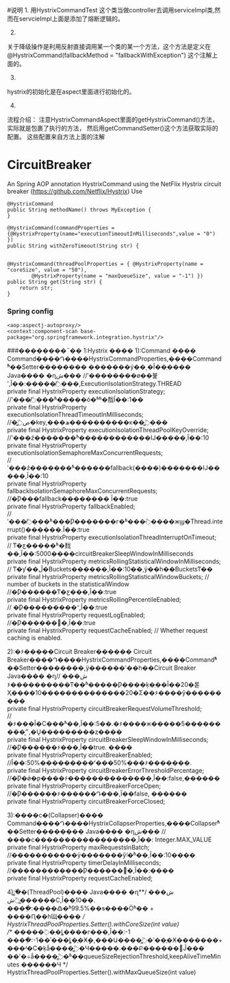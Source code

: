 #说明
1.
用HystrixCommandTest 这个类当做controller去调用serviceImpl类,然而在servcieImpl上面是添加了熔断逻辑的。

2.
关于降级操作是利用反射直接调用某一个类的某一个方法，这个方法是定义在
@HystrixCommand(fallbackMethod = "fallbackWithException")
这个注解上面的。

3.
hystrix的初始化是在aspect里面进行初始化的。

4.
流程介绍：
注意HystrixCommandAspect里面的getHystrixCommand()方法，实际就是包裹了执行的方法，
然后用getCommandSetter()这个方法获取实际的配置。
这些配置来自方法上面的注解




# CircuitBreaker
An Spring AOP annotation HystrixCommand using the NetFlix Hystrix circuit breaker (https://github.com/Netflix/Hystrix)
Use

    
    @HystrixCommand
    public String methodName() throws MyException {
    }
    
    @HystrixCommand(commandProperties = {@HystrixProperty(name="executionTimeoutInMilliseconds",value = "0") })
	public String withZeroTimeout(String str) {
	
	
	@HystrixCommand(threadPoolProperties = { @HystrixProperty(name = "coreSize", value = "50"),
			@HystrixProperty(name = "maxQueueSize", value = "-1") })
	public String get(String str) {
		return str;
	}

### Spring config
<?xml version="1.0" encoding="UTF-8"?>
<beans xmlns="http://www.springframework.org/schema/beans"
	xmlns:context="http://www.springframework.org/schema/context"
	xmlns:aop="http://www.springframework.org/schema/aop"
	xmlns:xsi="http://www.w3.org/2001/XMLSchema-instance"
	xsi:schemaLocation="
		http://www.springframework.org/schema/beans http://www.springframework.org/schema/beans/spring-beans.xsd
		http://www.springframework.org/schema/aop http://www.springframework.org/schema/aop/spring-aop.xsd
		http://www.springframework.org/schema/context http://www.springframework.org/schema/context/spring-context.xsd">

	<aop:aspectj-autoproxy/>
	<context:component-scan base-package="org.springframework.integration.hystrix"/>

</beans>

###��������˵��
1:Hystrix ����
1):Command ����
Command����Դ����HystrixCommandProperties,����Commandʱͨ��Setter��������
�������ý��ͺ�Ĭ��ֵ����
Java����  �ղش���
//ʹ��������ø��뷽ʽ,Ĭ��:�����̸߳���,ExecutionIsolationStrategy.THREAD  
private final HystrixProperty<ExecutionIsolationStrategy> executionIsolationStrategy;   
//ʹ���̸߳���ʱ�����ó�ʱʱ�䣬Ĭ��:1��  
private final HystrixProperty<Integer> executionIsolationThreadTimeoutInMilliseconds;   
//�̳߳ص�key,���ھ����������ĸ��̳߳�ִ��  
private final HystrixProperty<String> executionIsolationThreadPoolKeyOverride;   
//ʹ���ź�������ʱ������������Ĳ�����,Ĭ��:10  
private final HystrixProperty<Integer> executionIsolationSemaphoreMaxConcurrentRequests;  
//ʹ���ź�������ʱ������fallback(����)�������Ĳ�����,Ĭ��:10  
private final HystrixProperty<Integer> fallbackIsolationSemaphoreMaxConcurrentRequests;   
//�Ƿ���fallback�������� Ĭ��:true   
private final HystrixProperty<Boolean> fallbackEnabled;   
// ʹ���̸߳���ʱ���Ƿ������ִ�г�ʱ���̵߳����жϣ�Thread.interrupt()������.Ĭ��:true  
private final HystrixProperty<Boolean> executionIsolationThreadInterruptOnTimeout;   
// ͳ�ƹ�����ʱ�䴰��,Ĭ��:5000����circuitBreakerSleepWindowInMilliseconds  
private final HystrixProperty<Integer> metricsRollingStatisticalWindowInMilliseconds;  
// ͳ�ƴ��ڵ�Buckets������,Ĭ��:10��,ÿ��һ��Bucketsͳ��  
private final HystrixProperty<Integer> metricsRollingStatisticalWindowBuckets; // number of buckets in the statisticalWindow  
//�Ƿ������ͳ�ƹ���,Ĭ��:true  
private final HystrixProperty<Boolean> metricsRollingPercentileEnabled;   
// �Ƿ���������־,Ĭ��:true  
private final HystrixProperty<Boolean> requestLogEnabled;   
//�Ƿ������󻺴�,Ĭ��:true  
private final HystrixProperty<Boolean> requestCacheEnabled; // Whether request caching is enabled.  
 
2):�۶�����Circuit Breaker������
Circuit Breaker����Դ����HystrixCommandProperties,����Commandʱͨ��Setter��������,ÿ������ʹ��һ��Circuit Breaker
Java����  �ղش���
// �۶���������ͳ��ʱ�����Ƿ����ķ�ֵ��Ĭ��20�롣Ҳ����10��������������20�Σ��۶����ŷ���������  
private final HystrixProperty<Integer> circuitBreakerRequestVolumeThreshold;   
//�۶���Ĭ�Ϲ���ʱ��,Ĭ��:5��.�۶����ж�����5���������״̬,�Ų���������ȥ����  
private final HystrixProperty<Integer> circuitBreakerSleepWindowInMilliseconds;   
//�Ƿ������۶���,Ĭ��true. ����  
private final HystrixProperty<Boolean> circuitBreakerEnabled;   
//Ĭ��:50%���������ʳ���50%���۶�������.  
private final HystrixProperty<Integer> circuitBreakerErrorThresholdPercentage;  
//�Ƿ�ǿ�ƿ����۶��������������,Ĭ��:false,������  
private final HystrixProperty<Boolean> circuitBreakerForceOpen;   
//�Ƿ������۶������Դ���,Ĭ��false, ������  
private final HystrixProperty<Boolean> circuitBreakerForceClosed;  
 
3):����ϲ�(Collapser)����
Command����Դ����HystrixCollapserProperties,����Collapserʱͨ��Setter��������
Java����  �ղش���
//����ϲ�����������������,Ĭ��: Integer.MAX_VALUE  
private final HystrixProperty<Integer> maxRequestsInBatch;  
//�����������ÿ�������ӳٵ�ʱ��,Ĭ��:10����  
private final HystrixProperty<Integer> timerDelayInMilliseconds;  
//������������Ƿ������󻺴�,Ĭ��:����  
private final HystrixProperty<Boolean> requestCacheEnabled;  
 
4):�̳߳�(ThreadPool)����
Java����  �ղش���
/** 
�����̳߳ش�С,Ĭ��ֵ10��. 
����ֵ:����߷�ʱ99.5%��ƽ����Ӧʱ�� + ����Ԥ��һЩ���� 
*/  
HystrixThreadPoolProperties.Setter().withCoreSize(int value)  
/** 
�����߳�ֵ�ȴ����г���,Ĭ��ֵ:-1 
����ֵ:-1��ʾ���ȴ�ֱ�Ӿܾ�,���Ա����̳߳�ʹ��ֱ�Ӿ�������+ ���ʴ�С�ķǻ����̳߳�Ч�����.���Բ������޸Ĵ�ֵ�� 
��ʹ�÷ǻ����̳߳�ʱ��queueSizeRejectionThreshold,keepAliveTimeMinutes ������Ч 
*/  
HystrixThreadPoolProperties.Setter().withMaxQueueSize(int value)  

